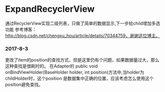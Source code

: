 # ExpandRecyclerView
通过RecyclerView实现二级列表，只做了简单的数据显示,下一步给child增加多选功能
参考博客：http://blog.csdn.net/chengxu_hou/article/details/70344759，谢谢这位博主。

### 2017-8-3

更改了item的position的查找方式，但是这里仍有个问题，如果数据量过大，那么这种查找是很耗时的。
在Adapter的 public void onBindViewHolder(BaseHolder holder, int position)方法中,当holder为childHolder时，这个position
是数据集中正确的位置，应该考虑怎么使用这个position避免查找。
